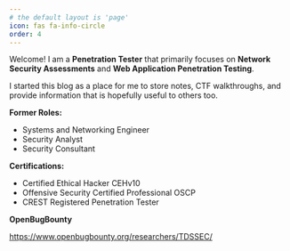 ```yaml
---
# the default layout is 'page'
icon: fas fa-info-circle
order: 4
---
```


Welcome! I am a **Penetration Tester** that primarily focuses on **Network Security Assessments** and **Web Application Penetration Testing**.

I started this blog as a place for me to store notes, CTF walkthroughs, and provide information that is hopefully useful to others too.

**Former Roles:**
- Systems and Networking Engineer
- Security Analyst
- Security Consultant

**Certifications:**
- Certified Ethical Hacker CEHv10  
- Offensive Security Certified Professional OSCP  
- CREST Registered Penetration Tester  

**OpenBugBounty**  

https://www.openbugbounty.org/researchers/TDSSEC/
